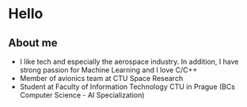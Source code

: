 # Hello

## About me
- I like tech and especially the aerospace industry. In addition, I have strong passion for Machine Learning and I love C/C++
- Member of avionics team at CTU Space Research
- Student at Faculty of Information Technology CTU in Prague (BCs Computer Science - AI Specialization)
